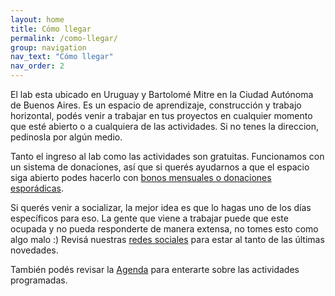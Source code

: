 ```yaml
---
layout: home
title: Cómo llegar
permalink: /como-llegar/
group: navigation
nav_text: "Cómo llegar"
nav_order: 2
---
```


El lab esta ubicado en Uruguay y Bartolomé Mitre en la Ciudad Autónoma de
Buenos Aires. Es un espacio de aprendizaje, construcción y trabajo horizontal,
podés venir a trabajar en tus proyectos en cualquier momento que esté
abierto o a cualquiera de
las actividades. Si no tenes la direccion, pedinosla por algún medio.

Tanto el ingreso al lab como las actividades son gratuitas. Funcionamos con un
sistema de donaciones, así que si querés ayudarnos a que el espacio siga abierto
podes hacerlo con [bonos mensuales o donaciones esporádicas](/donaciones).

Si querés venir a socializar, la mejor idea es que lo hagas uno de los días
específicos para eso. La gente que viene a trabajar puede que este ocupada y no
pueda responderte de manera extensa, no tomes esto como algo malo :) Revisá
nuestras [redes sociales](/contacto) para estar al tanto de las últimas
novedades.

También podés revisar la [Agenda](https://agenda.rlab.be/) para enterarte sobre
las actividades programadas.

